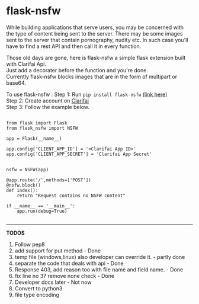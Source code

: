 # flask-nsfw
While building applications that serve users, you may be concerned with the type of content being sent to the server. 
There may be some images sent to the server that contain pornography, nudity etc. In such case you'll have to find a rest API and then call it in every function.

Those old days are gone, here is flask-nsfw a simple flask extension built with Clarifai Api. <br/>
Just add a decorater before the function and you're done.<br/>
Currently flask-nsfw blocks images that are in the form of multipart or base64.<br/>

To use flask-nsfw : 
Step 1: Run `pip install flask-nsfw` [(link here)](https://pypi.python.org/pypi/Flask-NSFW/1.0) <br/>
Step 2: Create account on [Clarifai](http://developer.clarifai.com) <br/>
Step 3: Follow the example below. <br/>

```

from flask import Flask
from flask_nsfw import NSFW

app = Flask(__name__)

app.config['CLIENT_APP_ID'] = '<Clarifai App ID>'
app.config['CLIENT_APP_SECRET'] = 'Clarifai App Secret'


nsfw = NSFW(app)

@app.route('/',methods=['POST'])
@nsfw.block()
def index():
    return "Request contains no NSFW content"

if __name__ == '__main__':
    app.run(debug=True)


```

<hr/>

<b>TODOS</b><br>
1. Follow pep8 <br/>
2. add support for put method - Done <br/>
3. temp file (windows,linux) also developer can override it. - partly done <br/>
4. separate the code that deals with api - Done <br/>
5. Response 403, add reason too with file name and field name. - Done <br/>
6. fix line no 37 remove none check - Done <br/>
7. Developer docs later - Not now <br/>
8. Convert to python3  <br/>
9. file type encoding  <br/>
